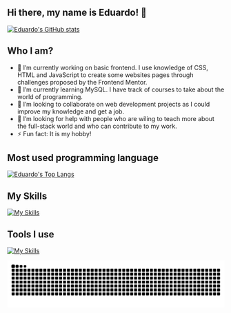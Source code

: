 ## Hi there, my name is Eduardo! 👋
[![Eduardo's GitHub stats](https://github-readme-stats.vercel.app/api?username=EduFlp&show_icons=true&include_all_commits=true&theme=highcontrast)](https://github.com/EduFlp) 

## Who I am? 
- 🔭 I’m currently working on basic frontend. I use knowledge of CSS, HTML and JavaScript to create some websites pages through challenges proposed by the Frontend Mentor.
- 🌱 I’m currently learning MySQL. I have track of courses to take about the world of programming.
- 👯 I’m looking to collaborate on web development projects as I could improve my knowledge and get a job.
- 🤔 I’m looking for help with people who are wiling to teach more about the full-stack world and who can contribute to my work.
- ⚡ Fun fact: It is my hobby!
## Most used programming language
[![Eduardo's Top Langs](https://github-readme-stats.vercel.app/api/top-langs/?username=EduFlp&layout=compact&langs_count=10&theme=highcontrast)](https://github.com/EduFlp?tab=repositories)

## My Skills
[![My Skills](https://skillicons.dev/icons?i=html,css,javascript,java,python,c,cpp,mysql,bootstrap,&perline=7)](https://skillicons.dev)

## Tools I use
[![My Skills](https://skillicons.dev/icons?i=git,vscode,github&perline=7)](https://skillicons.dev)

<picture>
  <source media="(prefers-color-scheme: dark)" srcset="https://raw.githubusercontent.com/EduFlp/EduFlp/output/github-contribution-grid-snake-dark.svg">
  <source media="(prefers-color-scheme: light)" srcset="https://raw.githubusercontent.com/EduFlp/EduFlp/output/github-contribution-grid-snake.svg">
  <img alt="github contribution grid snake animation" src="https://raw.githubusercontent.com/EduFlp/EduFlp/output/github-contribution-grid-snake.svg">
</picture>
